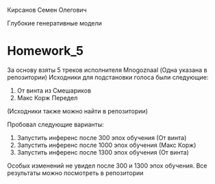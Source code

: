 Кирсанов Семен Олегович

Глубокие генеративные модели

# Homework_5

За основу взяты 5 треков исполнителя Mnogoznaal (Одна указана в репозитории)
Исходники для подстановки голоса были следующие:
1. От винта из Смешариков
2. Макс Корж Передел

(Исходники также можно найти в репозитории)

Пробовал следующие варианты:
1. Запустить инференс после 300 эпох обучения (От винта)
2. Запустить инференс после 1000 эпох обучения (Макс Корж) 
3. Запустить инференс после 1300 эпох обучения (От винта)

Особых изменений не увидел после 300 и 1300 эпох обучения. Все результаты можно посмотреть в репозитории
